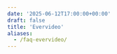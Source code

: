 ```yaml
---
date: '2025-06-12T17:00:00+00:00'
draft: false
title: 'Evervideo'
aliases:
  - /faq-evervideo/
---
```

